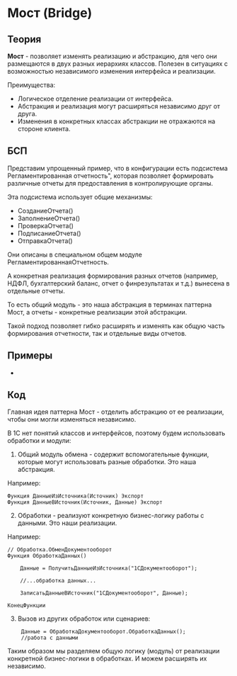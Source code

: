 # Мост (Bridge)

## Теория
**Мост** - позволяет изменять реализацию и абстракцию, для чего они размещаются в двух разных иерархиях классов. Полезен в ситуациях с возможностью независимого изменения интерфейса и реализации.

Преимущества:
- Логическое отделение реализации от интерфейса.
- Абстракция и реализация могут расширяться независимо друг от друга.
- Изменения в конкретных классах абстракции не отражаются на стороне клиента.

## БСП
Представим упрощенный пример, что в конфигурации есть подсистема Регламентированная отчетность", которая позволяет формировать различные отчеты для предоставления в контролирующие органы.

Эта подсистема использует общие механизмы:

- СозданиеОтчета()
- ЗаполнениеОтчета()
- ПроверкаОтчета()
- ПодписаниеОтчета()
- ОтправкаОтчета()

Они описаны в специальном общем модуле РегламентированнаяОтчетность.

А конкретная реализация формирования разных отчетов (например, НДФЛ, бухгалтерский баланс, отчет о финрезультатах и т.д.) вынесена в отдельные отчеты.

То есть общий модуль - это наша абстракция в терминах паттерна Мост, а отчеты - конкретные реализации этой абстракции.

Такой подход позволяет гибко расширять и изменять как общую часть формирования отчетности, так и отдельные виды отчетов.

## Примеры
- 

## Код
Главная идея паттерна Мост - отделить абстракцию от ее реализации, чтобы они могли изменяться независимо.

В 1С нет понятий классов и интерфейсов, поэтому будем использовать обработки и модули:

1. Общий модуль обмена - содержит вспомогательные функции, которые могут использовать разные обработки. Это наша абстракция.

Например:

    Функция ДанныеИзИсточника(Источник) Экспорт
    Функция ДанныеВИсточник(Источник, Данные) Экспорт

2. Обработки - реализуют конкретную бизнес-логику работы с данными. Это наши реализации.

Например:

    // Обработка.ОбменДокументооборот
    Функция ОбработкаДанных()

        Данные = ПолучитьДанныеИзИсточника("1СДокументооборот");
    
        //...обработка данных...
    
        ЗаписатьДанныеВИсточник("1СДокументооборот", Данные); 

    КонецФункции

3. Вызов из других обработок или сценариев:

        Данные = ОбработкаДокументооборот.ОбработкаДанных();
        //работа с данными

Таким образом мы разделяем общую логику (модуль) от реализации конкретной бизнес-логики в обработках. И можем расширять их независимо.
